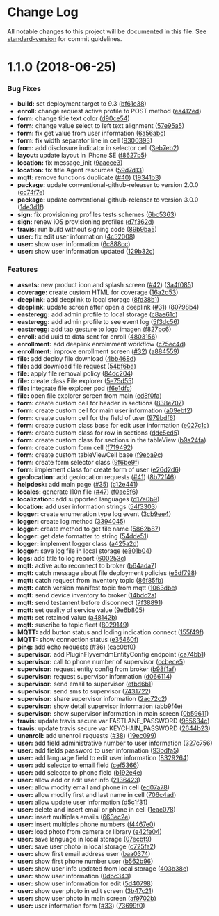 # Change Log

All notable changes to this project will be documented in this file. See [standard-version](https://github.com/conventional-changelog/standard-version) for commit guidelines.

<a name="1.1.0"></a>
# 1.1.0 (2018-06-25)


### Bug Fixes

* **build:** set deployment target to 9.3 ([bf61c38](https://github.com/flyve-mdm/flyve-mdm-ios/commit/bf61c38))
* **enroll:** change request active profile to POST method ([ea412ed](https://github.com/flyve-mdm/flyve-mdm-ios/commit/ea412ed))
* **form:** change title text color ([d90ce54](https://github.com/flyve-mdm/flyve-mdm-ios/commit/d90ce54))
* **form:** change value select to left text alignment ([57e95a5](https://github.com/flyve-mdm/flyve-mdm-ios/commit/57e95a5))
* **form:** fix get value from user information ([6a56abc](https://github.com/flyve-mdm/flyve-mdm-ios/commit/6a56abc))
* **form:** fix width separator line in cell ([9300393](https://github.com/flyve-mdm/flyve-mdm-ios/commit/9300393))
* **from:** add disclosure indicator in selector cell ([3eb7eb2](https://github.com/flyve-mdm/flyve-mdm-ios/commit/3eb7eb2))
* **layout:** update layout in iPhone SE ([f8627b5](https://github.com/flyve-mdm/flyve-mdm-ios/commit/f8627b5))
* **location:** fix message_init ([9aacce3](https://github.com/flyve-mdm/flyve-mdm-ios/commit/9aacce3))
* **location:** fix title Agent resources ([59d7d13](https://github.com/flyve-mdm/flyve-mdm-ios/commit/59d7d13))
* **mqtt:** remove functions duplicate ([#40](https://github.com/flyve-mdm/flyve-mdm-ios/issues/40)) ([19341b3](https://github.com/flyve-mdm/flyve-mdm-ios/commit/19341b3))
* **package:** update conventional-github-releaser to version 2.0.0 ([cc74f7e](https://github.com/flyve-mdm/flyve-mdm-ios/commit/cc74f7e))
* **package:** update conventional-github-releaser to version 3.0.0 ([1de3d1f](https://github.com/flyve-mdm/flyve-mdm-ios/commit/1de3d1f))
* **sign:** fix provisioning profiles tests schemes ([6bc5363](https://github.com/flyve-mdm/flyve-mdm-ios/commit/6bc5363))
* **sign:** renew iOS provisioning profiles ([d7f362d](https://github.com/flyve-mdm/flyve-mdm-ios/commit/d7f362d))
* **travis:** run build without signing code ([89b9ba5](https://github.com/flyve-mdm/flyve-mdm-ios/commit/89b9ba5))
* **user:** fix edit user information ([4c52008](https://github.com/flyve-mdm/flyve-mdm-ios/commit/4c52008))
* **user:** show user information ([6c888cc](https://github.com/flyve-mdm/flyve-mdm-ios/commit/6c888cc))
* **user:** show user information updated ([129b32c](https://github.com/flyve-mdm/flyve-mdm-ios/commit/129b32c))


### Features

* **assets:** new product icon and splash screen ([#42](https://github.com/flyve-mdm/flyve-mdm-ios/issues/42)) ([3a4f085](https://github.com/flyve-mdm/flyve-mdm-ios/commit/3a4f085))
* **coverage:** create custom HTML for coverage ([16a2d53](https://github.com/flyve-mdm/flyve-mdm-ios/commit/16a2d53))
* **deeplink:** add deeplink to local storage ([8fd38b1](https://github.com/flyve-mdm/flyve-mdm-ios/commit/8fd38b1))
* **deeplink:** update screen after open a deeplink ([#31](https://github.com/flyve-mdm/flyve-mdm-ios/issues/31)) ([80798b4](https://github.com/flyve-mdm/flyve-mdm-ios/commit/80798b4))
* **easteregg:** add admin profile to local storage ([c8ae61c](https://github.com/flyve-mdm/flyve-mdm-ios/commit/c8ae61c))
* **easteregg:** add admin profile to see event log ([5f3dc56](https://github.com/flyve-mdm/flyve-mdm-ios/commit/5f3dc56))
* **easteregg:** add tap gesture to logo imagen ([f827bc6](https://github.com/flyve-mdm/flyve-mdm-ios/commit/f827bc6))
* **enroll:** add uuid to data sent for enroll ([4803156](https://github.com/flyve-mdm/flyve-mdm-ios/commit/4803156))
* **enrollment:** add deeplink enrolmment workflow ([c75ec4d](https://github.com/flyve-mdm/flyve-mdm-ios/commit/c75ec4d))
* **enrollment:** improve enrollment screen ([#32](https://github.com/flyve-mdm/flyve-mdm-ios/issues/32)) ([a884559](https://github.com/flyve-mdm/flyve-mdm-ios/commit/a884559))
* **file:** add deploy file download ([4bb468d](https://github.com/flyve-mdm/flyve-mdm-ios/commit/4bb468d))
* **file:** add download file request ([54bf6ba](https://github.com/flyve-mdm/flyve-mdm-ios/commit/54bf6ba))
* **file:** apply file removal policy ([84dc204](https://github.com/flyve-mdm/flyve-mdm-ios/commit/84dc204))
* **file:** create class File explorer ([5e75d55](https://github.com/flyve-mdm/flyve-mdm-ios/commit/5e75d55))
* **file:** integrate file explorer pod ([f6e1dfc](https://github.com/flyve-mdm/flyve-mdm-ios/commit/f6e1dfc))
* **file:** open file explorer screen from main ([cd8f0fa](https://github.com/flyve-mdm/flyve-mdm-ios/commit/cd8f0fa))
* **form:** create custom cell for header in sections ([838e707](https://github.com/flyve-mdm/flyve-mdm-ios/commit/838e707))
* **form:** create custom cell for main user information ([a09ebf2](https://github.com/flyve-mdm/flyve-mdm-ios/commit/a09ebf2))
* **form:** create custom cell for the field of user ([979bdf6](https://github.com/flyve-mdm/flyve-mdm-ios/commit/979bdf6))
* **form:** create custom class base for edit user information ([e027c1c](https://github.com/flyve-mdm/flyve-mdm-ios/commit/e027c1c))
* **form:** create custom class for row in sections ([dde5ed5](https://github.com/flyve-mdm/flyve-mdm-ios/commit/dde5ed5))
* **form:** create custom class for sections in the tableView ([b9a24fa](https://github.com/flyve-mdm/flyve-mdm-ios/commit/b9a24fa))
* **form:** create custom form cell ([f719492](https://github.com/flyve-mdm/flyve-mdm-ios/commit/f719492))
* **form:** create custom tableViewCell base ([f9eba9c](https://github.com/flyve-mdm/flyve-mdm-ios/commit/f9eba9c))
* **form:** create form selector class ([9f6be9f](https://github.com/flyve-mdm/flyve-mdm-ios/commit/9f6be9f))
* **form:** implement class for create form of user ([e26d2d6](https://github.com/flyve-mdm/flyve-mdm-ios/commit/e26d2d6))
* **geolocation:** add geolocation requests ([#41](https://github.com/flyve-mdm/flyve-mdm-ios/issues/41)) ([8b72f46](https://github.com/flyve-mdm/flyve-mdm-ios/commit/8b72f46))
* **helpdesk:** add main page ([#35](https://github.com/flyve-mdm/flyve-mdm-ios/issues/35)) ([c12e441](https://github.com/flyve-mdm/flyve-mdm-ios/commit/c12e441))
* **locales:** generate l10n file ([#47](https://github.com/flyve-mdm/flyve-mdm-ios/issues/47)) ([f0ae5f6](https://github.com/flyve-mdm/flyve-mdm-ios/commit/f0ae5f6))
* **localization:** add supported languages ([d17e0b9](https://github.com/flyve-mdm/flyve-mdm-ios/commit/d17e0b9))
* **location:** add user information strings ([54f3303](https://github.com/flyve-mdm/flyve-mdm-ios/commit/54f3303))
* **logger:** create enumeration type log event ([3cb9ee4](https://github.com/flyve-mdm/flyve-mdm-ios/commit/3cb9ee4))
* **logger:** create log method ([3394045](https://github.com/flyve-mdm/flyve-mdm-ios/commit/3394045))
* **logger:** create method to get file name ([5862b87](https://github.com/flyve-mdm/flyve-mdm-ios/commit/5862b87))
* **logger:** get date formatter to string ([54dde51](https://github.com/flyve-mdm/flyve-mdm-ios/commit/54dde51))
* **logger:** implement logger class ([a425a2d](https://github.com/flyve-mdm/flyve-mdm-ios/commit/a425a2d))
* **logger:** save log file in local storage ([e801b04](https://github.com/flyve-mdm/flyve-mdm-ios/commit/e801b04))
* **logs:** add title to log report ([600253c](https://github.com/flyve-mdm/flyve-mdm-ios/commit/600253c))
* **mqtt:** active auto reconnect to broker ([b64ada7](https://github.com/flyve-mdm/flyve-mdm-ios/commit/b64ada7))
* **mqtt:** catch message about file deployment policies ([e5df798](https://github.com/flyve-mdm/flyve-mdm-ios/commit/e5df798))
* **mqtt:** catch request from inventory topic ([86f85fb](https://github.com/flyve-mdm/flyve-mdm-ios/commit/86f85fb))
* **mqtt:** catch version manifest topic from mqtt ([1063dbe](https://github.com/flyve-mdm/flyve-mdm-ios/commit/1063dbe))
* **mqtt:** send device inventory to broker ([14bdc2a](https://github.com/flyve-mdm/flyve-mdm-ios/commit/14bdc2a))
* **mqtt:** send testament before disconnect ([7f38891](https://github.com/flyve-mdm/flyve-mdm-ios/commit/7f38891))
* **mqtt:** set quality of service value ([9e6b805](https://github.com/flyve-mdm/flyve-mdm-ios/commit/9e6b805))
* **mqtt:** set retained value ([a48142b](https://github.com/flyve-mdm/flyve-mdm-ios/commit/a48142b))
* **mqtt:** suscribe to topic fleet ([8029149](https://github.com/flyve-mdm/flyve-mdm-ios/commit/8029149))
* **MQTT:** add button status and loding indication connect ([155f49f](https://github.com/flyve-mdm/flyve-mdm-ios/commit/155f49f))
* **MQTT:** show connection status ([e35460f](https://github.com/flyve-mdm/flyve-mdm-ios/commit/e35460f))
* **ping:** add echo requests ([#36](https://github.com/flyve-mdm/flyve-mdm-ios/issues/36)) ([cac0bf0](https://github.com/flyve-mdm/flyve-mdm-ios/commit/cac0bf0))
* **supervisor:** add PluginFlyvemdmEntityConfig endpoint ([ca74bb1](https://github.com/flyve-mdm/flyve-mdm-ios/commit/ca74bb1))
* **supervisor:** call to phone number of supervisor ([ccbece5](https://github.com/flyve-mdm/flyve-mdm-ios/commit/ccbece5))
* **supervisor:** request entity config from broker ([b98f1af](https://github.com/flyve-mdm/flyve-mdm-ios/commit/b98f1af))
* **supervisor:** request supervisor information ([d066114](https://github.com/flyve-mdm/flyve-mdm-ios/commit/d066114))
* **supervisor:** send email to supervisor ([efbd6b1](https://github.com/flyve-mdm/flyve-mdm-ios/commit/efbd6b1))
* **supervisor:** send sms to supervisor ([7431722](https://github.com/flyve-mdm/flyve-mdm-ios/commit/7431722))
* **supervisor:** share supervisor information ([2ac72c2](https://github.com/flyve-mdm/flyve-mdm-ios/commit/2ac72c2))
* **supervisor:** show detail supervisor information ([abb9f4e](https://github.com/flyve-mdm/flyve-mdm-ios/commit/abb9f4e))
* **supervisor:** show supervisor information in main screen ([0b59611](https://github.com/flyve-mdm/flyve-mdm-ios/commit/0b59611))
* **travis:** update travis secure var FASTLANE_PASSWORD ([955634c](https://github.com/flyve-mdm/flyve-mdm-ios/commit/955634c))
* **travis:** update travis secure var KEYCHAIN_PASSWORD ([2644b23](https://github.com/flyve-mdm/flyve-mdm-ios/commit/2644b23))
* **unenroll:** add unenroll requests ([#38](https://github.com/flyve-mdm/flyve-mdm-ios/issues/38)) ([19ec099](https://github.com/flyve-mdm/flyve-mdm-ios/commit/19ec099))
* **user:** add field administrative number to user information ([327c756](https://github.com/flyve-mdm/flyve-mdm-ios/commit/327c756))
* **user:** add fields password to user information ([93bdfa5](https://github.com/flyve-mdm/flyve-mdm-ios/commit/93bdfa5))
* **user:** add language field to edit user information ([8329264](https://github.com/flyve-mdm/flyve-mdm-ios/commit/8329264))
* **user:** add selector to email field ([cef5366](https://github.com/flyve-mdm/flyve-mdm-ios/commit/cef5366))
* **user:** add selector to phone field ([b192e4e](https://github.com/flyve-mdm/flyve-mdm-ios/commit/b192e4e))
* **user:** allow add or edit user info ([2136423](https://github.com/flyve-mdm/flyve-mdm-ios/commit/2136423))
* **user:** allow modify email and phone in cell ([ed07a78](https://github.com/flyve-mdm/flyve-mdm-ios/commit/ed07a78))
* **user:** allow modify first and last name in cell ([706c4ad](https://github.com/flyve-mdm/flyve-mdm-ios/commit/706c4ad))
* **user:** allow update user information ([d5c1f31](https://github.com/flyve-mdm/flyve-mdm-ios/commit/d5c1f31))
* **user:** delete and insert email or phone in cell ([1eac078](https://github.com/flyve-mdm/flyve-mdm-ios/commit/1eac078))
* **user:** insert multiples emails ([663ec2e](https://github.com/flyve-mdm/flyve-mdm-ios/commit/663ec2e))
* **user:** insert multiples phone numbers ([f4467e0](https://github.com/flyve-mdm/flyve-mdm-ios/commit/f4467e0))
* **user:** load photo from camera or library ([e42fe04](https://github.com/flyve-mdm/flyve-mdm-ios/commit/e42fe04))
* **user:** save language in local storage ([07ecbf9](https://github.com/flyve-mdm/flyve-mdm-ios/commit/07ecbf9))
* **user:** save user photo in local storage ([c725fa2](https://github.com/flyve-mdm/flyve-mdm-ios/commit/c725fa2))
* **user:** show first email address user ([baa0374](https://github.com/flyve-mdm/flyve-mdm-ios/commit/baa0374))
* **user:** show first phone number user ([b562b96](https://github.com/flyve-mdm/flyve-mdm-ios/commit/b562b96))
* **user:** show user info updated from local storage ([403b38e](https://github.com/flyve-mdm/flyve-mdm-ios/commit/403b38e))
* **user:** show user information ([0dbc343](https://github.com/flyve-mdm/flyve-mdm-ios/commit/0dbc343))
* **user:** show user information for edit ([5d40798](https://github.com/flyve-mdm/flyve-mdm-ios/commit/5d40798))
* **user:** show user photo in edit screen ([3b47c21](https://github.com/flyve-mdm/flyve-mdm-ios/commit/3b47c21))
* **user:** show user photo in main screen ([af9702b](https://github.com/flyve-mdm/flyve-mdm-ios/commit/af9702b))
* **user:** user information form ([#33](https://github.com/flyve-mdm/flyve-mdm-ios/issues/33)) ([73699f0](https://github.com/flyve-mdm/flyve-mdm-ios/commit/73699f0))
